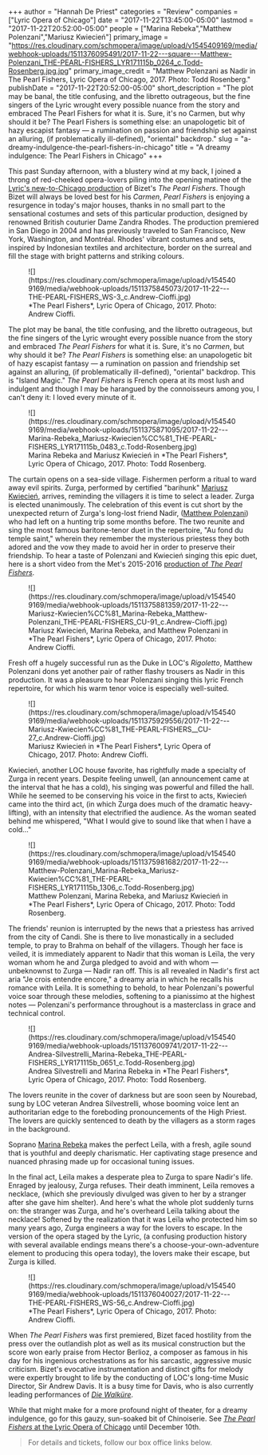 +++
author = "Hannah De Priest"
categories = "Review"
companies = ["Lyric Opera of Chicago"]
date = "2017-11-22T13:45:00-05:00"
lastmod = "2017-11-22T20:52:00-05:00"
people = ["Marina Rebeka","Matthew Polenzani","Mariusz Kwiecień"]
primary_image = "https://res.cloudinary.com/schmopera/image/upload/v1545409169/media/webhook-uploads/1511376095491/2017-11-22---square---Matthew-Polenzani_THE-PEARL-FISHERS_LYR171115b_0264_c.Todd-Rosenberg.jpg.jpg"
primary_image_credit = "Matthew Polenzani as Nadir in The Pearl Fishers, Lyric Opera of Chicago, 2017. Photo: Todd Rosenberg."
publishDate = "2017-11-22T20:52:00-05:00"
short_description = "The plot may be banal, the title confusing, and the libretto outrageous, but the fine singers of the Lyric wrought every possible nuance from the story and embraced The Pearl Fishers for what it is. Sure, it&#039;s no Carmen, but why should it be? The Pearl Fishers is something else: an unapologetic bit of hazy escapist fantasy — a rumination on passion and friendship set against an alluring, (if problematically ill-defined), &quot;oriental&quot; backdrop."
slug = "a-dreamy-indulgence-the-pearl-fishers-in-chicago"
title = "A dreamy indulgence: The Pearl Fishers in Chicago"
+++

This past Sunday afternoon, with a blustery wind at my back, I joined a throng of red-cheeked opera-lovers piling into the opening matinee of the [Lyric's new-to-Chicago production](https://www.lyricopera.org/concertstickets/calendar/2017-2018/productions/lyricopera/the-pearl-fishers-opera-tickets) of Bizet's *The Pearl Fishers*. Though Bizet will always be loved best for his *Carmen*, *Pearl Fishers* is enjoying a resurgence in today's major houses, thanks in no small part to the sensational costumes and sets of this particular production, designed by renowned British couturier Dame Zandra Rhodes. The production premiered in San Diego in 2004 and has previously traveled to San Francisco, New York, Washington, and Montréal. Rhodes' vibrant costumes and sets, inspired by Indonesian textiles and architecture, border on the surreal and fill the stage with bright patterns and striking colours.

<figure data-type="image">
![](https://res.cloudinary.com/schmopera/image/upload/v1545409169/media/webhook-uploads/1511375845073/2017-11-22---THE-PEARL-FISHERS_WS-3_c.Andrew-Cioffi.jpg)
<figcaption>*The Pearl Fishers*, Lyric Opera of Chicago, 2017. Photo: Andrew Cioffi.</figcaption>
</figure>

The plot may be banal, the title confusing, and the libretto outrageous, but the fine singers of the Lyric wrought every possible nuance from the story and embraced *The Pearl Fishers* for what it is. Sure, it's no *Carmen*, but why should it be? *The Pearl Fishers* is something else: an unapologetic bit of hazy escapist fantasy — a rumination on passion and friendship set against an alluring, (if problematically ill-defined), "oriental" backdrop. This is "Island Magic." *The Pearl Fishers* is French opera at its most lush and indulgent and though I may be harangued by the connoisseurs among you, I can't deny it: I loved every minute of it.

<figure data-type="image">
![](https://res.cloudinary.com/schmopera/image/upload/v1545409169/media/webhook-uploads/1511375871095/2017-11-22---Marina-Rebeka_Mariusz-Kwiecien%CC%81_THE-PEARL-FISHERS_LYR171115b_0483_c.Todd-Rosenberg.jpg)
<figcaption>Marina Rebeka and Mariusz Kwiecień in *The Pearl Fishers*, Lyric Opera of Chicago, 2017. Photo: Todd Rosenberg.</figcaption>
</figure>

The curtain opens on a sea-side village. Fishermen perform a ritual to ward away evil spirits. Zurga, performed by certified "barihunk" [Mariusz Kwiecień](/scene/people/mariusz-kwiecien/), arrives, reminding the villagers it is time to select a leader. Zurga is elected unanimously. The celebration of this event is cut short by the unexpected return of Zurga's long-lost friend Nadir, ([Matthew Polenzani](/talking-with-singers-matthew-polenzani/)) who had left on a hunting trip some months before. The two reunite and sing the most famous baritone-tenor duet in the repertoire, "Au fond du temple saint," wherein they remember the mysterious priestess they both adored and the vow they made to avoid her in order to preserve their friendship. To hear a taste of Polenzani and Kwiecień singing this epic duet, here is a short video from the Met's 2015-2016 [production of *The Pearl Fishers*](https://www.youtube.com/watch?v=ccGKhjEOEuE).

<figure data-type="image">
![](https://res.cloudinary.com/schmopera/image/upload/v1545409169/media/webhook-uploads/1511375881359/2017-11-22---Mariusz-Kwiecien%CC%81_Marina-Rebeka_Matthew-Polenzani_THE-PEARL-FISHERS_CU-91_c.Andrew-Cioffi.jpg)
<figcaption>Mariusz Kwiecień, Marina Rebeka, and Matthew Polenzani in *The Pearl Fishers*, Lyric Opera of Chicago, 2017. Photo: Andrew Cioffi.</figcaption>
</figure>

Fresh off a hugely successful run as the Duke in LOC's *Rigoletto*, Matthew Polenzani dons yet another pair of rather flashy trousers as Nadir in this production. It was a pleasure to hear Polenzani singing this lyric French repertoire, for which his warm tenor voice is especially well-suited.

<figure data-type="image">
![](https://res.cloudinary.com/schmopera/image/upload/v1545409169/media/webhook-uploads/1511375929556/2017-11-22---Mariusz-Kwiecien%CC%81_THE-PEARL-FISHERS__CU-27_c.Andrew-Cioffi.jpg)
<figcaption>Mariusz Kwiecień in *The Pearl Fishers*, Lyric Opera of Chicago, 2017. Photo: Andrew Cioffi.</figcaption>
</figure>

Kwiecień, another LOC house favorite, has rightfully made a specialty of Zurga in recent years. Despite feeling unwell, (an announcement came at the interval that he has a cold), his singing was powerful and filled the hall. While he seemed to be conserving his voice in the first to acts, Kwiecień came into the third act, (in which Zurga does much of the dramatic heavy-lifting), with an intensity that electrified the audience. As the woman seated behind me whispered, "What I would give to sound like that when I have a cold…"

<figure data-type="image">
![](https://res.cloudinary.com/schmopera/image/upload/v1545409169/media/webhook-uploads/1511375981682/2017-11-22---Matthew-Polenzani_Marina-Rebeka_Mariusz-Kwiecien%CC%81_THE-PEARL-FISHERS_LYR171115b_1306_c.Todd-Rosenberg.jpg)
<figcaption>Matthew Polenzani, Marina Rebeka, and Mariusz Kwiecień in *The Pearl Fishers*, Lyric Opera of Chicago, 2017. Photo: Todd Rosenberg.</figcaption>
</figure>

The friends' reunion is interrupted by the news that a priestess has arrived from the city of Candi. She is there to live monastically in a secluded temple, to pray to Brahma on behalf of the villagers. Though her face is veiled, it is immediately apparent to Nadir that this woman is Leïla, the very woman whom he and Zurga pledged to avoid and with whom — unbeknownst to Zurga — Nadir ran off. This is all revealed in Nadir's first act aria "Je crois entendre encore," a dreamy aria in which he recalls his romance with Leïla. It is something to behold, to hear Polenzani's powerful voice soar through these melodies, softening to a pianissimo at the highest notes — Polenzani's performance throughout is a masterclass in grace and technical control.

<figure data-type="image">
![](https://res.cloudinary.com/schmopera/image/upload/v1545409169/media/webhook-uploads/1511376009741/2017-11-22---Andrea-Silvestrelli_Marina-Rebeka_THE-PEARL-FISHERS_LYR171115b_0651_c.Todd-Rosenberg.jpg)
<figcaption>Andrea Silvestrelli and Marina Rebeka in *The Pearl Fishers*, Lyric Opera of Chicago, 2017. Photo: Todd Rosenberg.</figcaption>
</figure>

The lovers reunite in the cover of darkness but are soon seen by Nourebad, sung by LOC veteran Andrea Silvestrelli, whose booming voice lent an authoritarian edge to the foreboding pronouncements of the High Priest. The lovers are quickly sentenced to death by the villagers as a storm rages in the background.

Soprano [Marina Rebeka](/talking-with-singers-marina-rebeka/) makes the perfect Leïla, with a fresh, agile sound that is youthful and deeply charismatic. Her captivating stage presence and nuanced phrasing made up for occasional tuning issues. 

In the final act, Leïla makes a desperate plea to Zurga to spare Nadir's life. Enraged by jealousy, Zurga refuses. Their death imminent, Leïla removes a necklace, (which she previously divulged was given to her by a stranger after she gave him shelter). And here's what the whole plot suddenly turns on: the stranger was Zurga, and he's overheard Leïla talking about the necklace! Softened by the realization that it was Leïla who protected him so many years ago, Zurga engineers a way for the lovers to escape. In the version of the opera staged by the Lyric, (a confusing production history with several available endings means there's a choose-your-own-adventure element to producing this opera today), the lovers make their escape, but Zurga is killed.

<figure data-type="image">
![](https://res.cloudinary.com/schmopera/image/upload/v1545409169/media/webhook-uploads/1511376040027/2017-11-22---THE-PEARL-FISHERS_WS-56_c.Andrew-Cioffi.jpg)
<figcaption>*The Pearl Fishers*, Lyric Opera of Chicago, 2017. Photo: Andrew Cioffi.</figcaption>
</figure>

When *The Pearl Fishers* was first premiered, Bizet faced hostility from the press over the outlandish plot as well as its musical construction but the score won early praise from Hector Berlioz, a composer as famous in his day for his ingenious orchestrations as for his sarcastic, aggressive music criticism. Bizet's evocative instrumentation and distinct gifts for melody were expertly brought to life by the conducting of LOC's long-time Music Director, Sir Andrew Davis. It is a busy time for Davis, who is also currently leading performances of [*Die Walküre*](https://www.schmopera.com/die-walkure/). 

While that might make for a more profound night of theater, for a dreamy indulgence, go for this gauzy, sun-soaked bit of Chinoiserie. See [*The Pearl Fishers* at the Lyric Opera of Chicago](https://www.lyricopera.org/concertstickets/calendar/2017-2018/productions/lyricopera/the-pearl-fishers-opera-tickets) until December 10th.

>For details and tickets, follow our box office links below.
